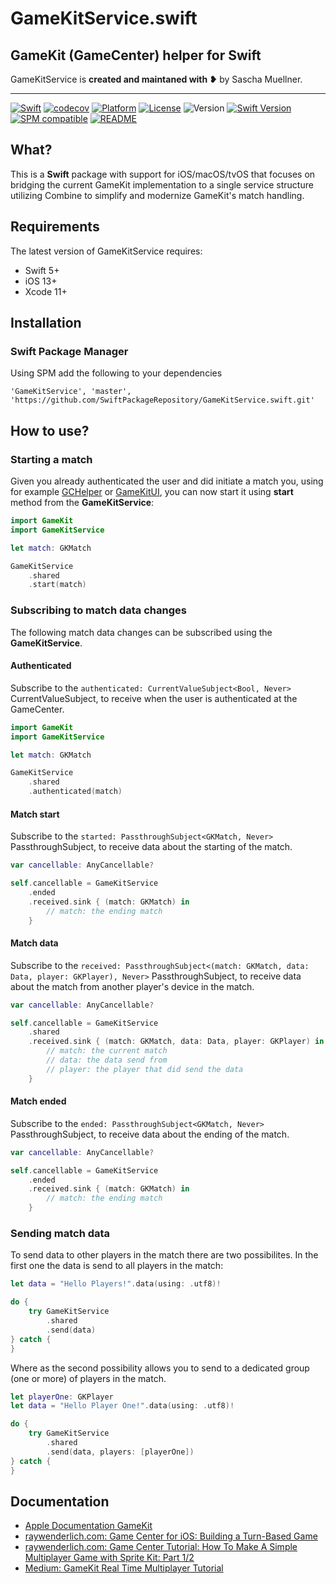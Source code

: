 # GameKitService.swift

## GameKit (GameCenter) helper for Swift

GameKitService is **created and maintaned with ❥** by Sascha Muellner.

---
[![Swift](https://github.com/SwiftPackageRepository/GameKitService.swift/workflows/Swift/badge.svg)](https://github.com/SwiftPackageRepository/GameKitService.swift/actions?query=workflow%3ASwift)
[![codecov](https://codecov.io/gh/SwiftPackageRepository/GameKitService.swift/branch/main/graph/badge.svg)](https://codecov.io/gh/SwiftPackageRepository/GameKitService.swift)
[![Platform](https://img.shields.io/endpoint?url=https%3A%2F%2Fswiftpackageindex.com%2Fapi%2Fpackages%2FSwiftPackageRepository%2FGameKitService.swift%2Fbadge%3Ftype%3Dplatforms)](https://swiftpackageindex.com/SwiftPackageRepository/GameKitService.swift)
[![License](https://img.shields.io/github/license/SwiftPackageRepository/GameKitService.swift)](https://github.com/SwiftPackageRepository/GameKitService.swift/blob/main/LICENSE)
![Version](https://img.shields.io/github/v/tag/SwiftPackageRepository/GameKitService.swift)
[![Swift Version](https://img.shields.io/endpoint?url=https%3A%2F%2Fswiftpackageindex.com%2Fapi%2Fpackages%2FSwiftPackageRepository%2FGameKitService.swift%2Fbadge%3Ftype%3Dswift-versions)](https://swiftpackageindex.com/SwiftPackageRepository/GameKitService.swift)
[![SPM compatible](https://img.shields.io/badge/SPM-compatible-orange.svg?style=flat)](https://github.com/apple/swift-package-manager)
[![README](https://img.shields.io/badge/-README-lightgrey)](https://SwiftPackageRepository.github.io/GameKitService.swift)

## What?
This is a **Swift** package with support for iOS/macOS/tvOS that focuses on bridging the current GameKit implementation to a single service structure utilizing Combine to simplify and modernize GameKit's match handling. 

## Requirements

The latest version of GameKitService requires:

- Swift 5+
- iOS 13+
- Xcode 11+

## Installation

### Swift Package Manager
Using SPM add the following to your dependencies

``` 'GameKitService', 'master', 'https://github.com/SwiftPackageRepository/GameKitService.swift.git' ```

## How to use?

### Starting a match

Given you already authenticated the user and did initiate a match you, using for example [GCHelper](https://github.com/jackcook/GCHelper.git) or [GameKitUI](https://github.com/SwiftPackageRepository/GameKitUI.swift.git), you can now start it using **start** method from the **GameKitService**:

```swift
import GameKit
import GameKitService

let match: GKMatch

GameKitService
    .shared
    .start(match)
```

### Subscribing to match data changes

The following match data changes can be subscribed using the **GameKitService**. 

#### Authenticated

Subscribe to the `authenticated: CurrentValueSubject<Bool, Never>` CurrentValueSubject, to receive when the user is authenticated at the GameCenter.

```swift
import GameKit
import GameKitService

let match: GKMatch

GameKitService
    .shared
    .authenticated(match)
```

#### Match start

Subscribe to the `started: PassthroughSubject<GKMatch, Never>` PassthroughSubject, to receive data about the starting of the match.

```swift
var cancellable: AnyCancellable?

self.cancellable = GameKitService
    .ended
    .received.sink { (match: GKMatch) in
        // match: the ending match
    }
```

#### Match data

Subscribe to the `received: PassthroughSubject<(match: GKMatch, data: Data, player: GKPlayer), Never>` PassthroughSubject, to receive data about the match from another player's device in the match.

```swift
var cancellable: AnyCancellable?

self.cancellable = GameKitService
    .shared
    .received.sink { (match: GKMatch, data: Data, player: GKPlayer) in
        // match: the current match
        // data: the data send from
        // player: the player that did send the data  
    }
```

#### Match ended

Subscribe to the `ended: PassthroughSubject<GKMatch, Never>` PassthroughSubject, to receive data about the ending of the match.

```swift
var cancellable: AnyCancellable?

self.cancellable = GameKitService
    .ended
    .received.sink { (match: GKMatch) in
        // match: the ending match
    }
```

### Sending match data

To send data to other players in the match there are two possibilites. In the first one the data is send to all players in the match:

```swift
let data = "Hello Players!".data(using: .utf8)!

do {
    try GameKitService
        .shared
        .send(data)
} catch {
}
```

Where as the second possibility allows you to send to a dedicated group (one or more) of players in the match.

```swift
let playerOne: GKPlayer
let data = "Hello Player One!".data(using: .utf8)!

do {
    try GameKitService
        .shared
        .send(data, players: [playerOne])
} catch {
}
```



## Documentation
+ [Apple Documentation GameKit](https://developer.apple.com/documentation/gamekit/)
+ [raywenderlich.com: Game Center for iOS: Building a Turn-Based Game](https://www.raywenderlich.com/7544-game-center-for-ios-building-a-turn-based-game)
+ [raywenderlich.com: Game Center Tutorial: How To Make A Simple Multiplayer Game with Sprite Kit: Part 1/2](https://www.raywenderlich.com/7544-game-center-for-ios-building-a-turn-based-game)
+ [Medium: GameKit Real Time Multiplayer Tutorial](https://link.medium.com/Mwg3mSi4Ebb)


